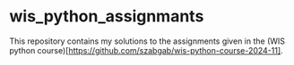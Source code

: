 # wis_python_assignmants

This repository contains my solutions to the assignments given in the (WIS python course)[https://github.com/szabgab/wis-python-course-2024-11].

